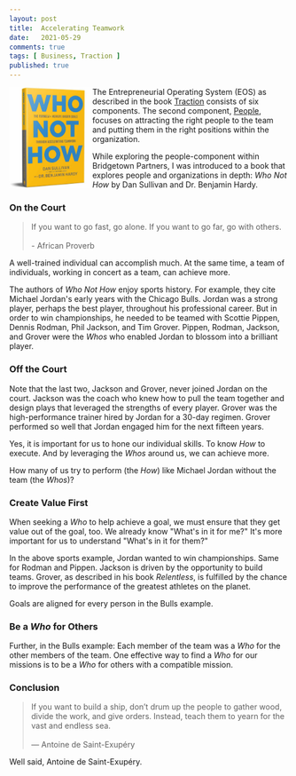 ```yaml
---
layout: post
title:  Accelerating Teamwork
date:   2021-05-29
comments: true
tags: [ Business, Traction ]
published: true
---
```

 
<a href="/blog/2021/04/09/accelerating-teamwork/"><img src="/images/Who_Not_How.jpg" align="left" width="150" alt="Who, Not How. Accelerating Teamwork." title="Who, Not How. Accelerating Teamwork." /></a>

The Entrepreneurial Operating System (EOS) as described in the book [Traction](/blog/2021/02/15/traction-entrepreneurial-operating-system-eos/) consists of six components. The second component, [People](/blog/2021/04/08/people-and-eos/), focuses on attracting the right people to the team and putting them in the right positions within the organization.

While exploring the people-component within Bridgetown Partners, I was introduced to a book that explores people and organizations in depth: _Who Not How_ by Dan Sullivan and Dr. Benjamin Hardy.

<!--more-->

### On the Court

>If you want to go fast, go alone. If you want to go far, go with others.<br/>&nbsp;<br/>- African Proverb

A well-trained individual can accomplish much. At the same time, a team of individuals, working in concert as a team, can achieve more.

The authors of _Who Not How_ enjoy sports history. For example, they cite Michael Jordan's early years with the Chicago Bulls. Jordan was a strong player, perhaps the best player, throughout his professional career. But in order to win championships, he needed to be teamed with Scottie Pippen, Dennis Rodman, Phil Jackson, and Tim Grover. Pippen, Rodman, Jackson, and Grover were the _Whos_ who enabled Jordan to blossom into a brilliant  player. 

### Off the Court

Note that the last two, Jackson and Grover, never joined Jordan on the court. Jackson was the coach who knew how to pull the team together and design plays that leveraged the strengths of every player. Grover was the high-performance trainer hired by Jordan for a 30-day regimen. Grover performed so well that Jordan engaged him for the next fifteen years.

Yes, it is important for us to hone our individual skills. To know _How_ to execute. And by leveraging the _Whos_ around us, we can achieve more. 

How many of us try to perform (the _How_) like Michael Jordan without the team (the _Whos_)?

### Create Value First

When seeking a _Who_ to help achieve a goal, we must ensure that they get value out of the goal, too. We already know "What's in it for me?" It's more important for us to understand "What's in it for them?"

In the above sports example, Jordan wanted to win championships. Same for Rodman and Pippen. Jackson is driven by the opportunity to build teams. Grover, as described in his book _Relentless_, is fulfilled by the chance to improve the performance of the greatest athletes on the planet.

Goals are aligned for every person in the Bulls example.

### Be a _Who_ for Others

Further, in the Bulls example: Each member of the team was a _Who_ for the other members of the team. One effective way to find a _Who_ for our missions is to be a _Who_ for others with a compatible mission.


### Conclusion

>If you want to build a ship, don’t drum up the people to gather wood, divide the work, and give orders. Instead, teach them to yearn for the vast and endless sea.
<br/>&nbsp;<br/>― Antoine de Saint-Exupéry

Well said, Antoine de Saint-Exupéry.

